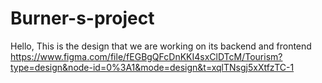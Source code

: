 # Burner-s-project

Hello, This is the design that we are working on its backend and frontend  
https://www.figma.com/file/fEGBgQFcDnKKI4sxClDTcM/Tourism?type=design&node-id=0%3A1&mode=design&t=xqlTNsgj5xXtfzTC-1
